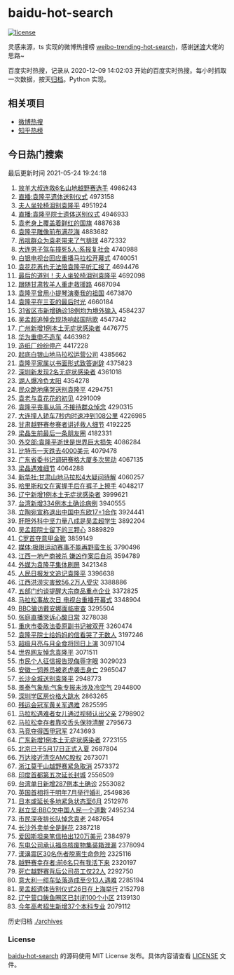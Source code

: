 # baidu-hot-search

[![license](https://img.shields.io/github/license/Arrackisarookie/baidu-hot-search)](https://github.com/Arrackisarookie/baidu-hot-search/blob/master/LICENSE)

灵感来源，ts 实现的微博热搜榜 [weibo-trending-hot-search](https://github.com/justjavac/weibo-trending-hot-search)，感谢[迷渡](https://github.com/justjavac)大佬的思路~

百度实时热搜，记录从 2020-12-09 14:02:03 开始的百度实时热搜。每小时抓取一次数据，按天[归档](./archives)。Python 实现。

## 相关项目
+ [微博热搜](https://github.com/Arrackisarookie/weibo-hot-search)
+ [知乎热榜](https://github.com/Arrackisarookie/zhihu-top-search)

## 今日热门搜索

<!-- Rank Begin -->

最后更新时间 2021-05-24 19:24:18

1. [放羊大叔连救6名山地越野赛选手](http://www.baidu.com/baidu?cl=3&tn=SE_baiduhomet8_jmjb7mjw&rsv_dl=fyb_top&fr=top1000&wd=%B7%C5%D1%F2%B4%F3%CA%E5%C1%AC%BE%C86%C3%FB%C9%BD%B5%D8%D4%BD%D2%B0%C8%FC%D1%A1%CA%D6) 4986243
1. [直播:袁隆平遗体送别仪式](http://www.baidu.com/baidu?cl=3&tn=SE_baiduhomet8_jmjb7mjw&rsv_dl=fyb_top&fr=top1000&wd=%D6%B1%B2%A5%3A%D4%AC%C2%A1%C6%BD%D2%C5%CC%E5%CB%CD%B1%F0%D2%C7%CA%BD) 4973158
1. [夫人坐轮椅泪别袁隆平](http://www.baidu.com/baidu?cl=3&tn=SE_baiduhomet8_jmjb7mjw&rsv_dl=fyb_top&fr=top1000&wd=%B7%F2%C8%CB%D7%F8%C2%D6%D2%CE%C0%E1%B1%F0%D4%AC%C2%A1%C6%BD) 4951924
1. [直播:袁隆平院士遗体送别仪式](http://www.baidu.com/baidu?cl=3&tn=SE_baiduhomet8_jmjb7mjw&rsv_dl=fyb_top&fr=top1000&wd=%D6%B1%B2%A5%3A%D4%AC%C2%A1%C6%BD%D4%BA%CA%BF%D2%C5%CC%E5%CB%CD%B1%F0%D2%C7%CA%BD) 4946933
1. [袁老身上覆盖着鲜红的国旗](http://www.baidu.com/baidu?cl=3&tn=SE_baiduhomet8_jmjb7mjw&rsv_dl=fyb_top&fr=top1000&wd=%D4%AC%C0%CF%C9%ED%C9%CF%B8%B2%B8%C7%D7%C5%CF%CA%BA%EC%B5%C4%B9%FA%C6%EC) 4887638
1. [袁隆平雕像前布满花海](http://www.baidu.com/baidu?cl=3&tn=SE_baiduhomet8_jmjb7mjw&rsv_dl=fyb_top&fr=top1000&wd=%D4%AC%C2%A1%C6%BD%B5%F1%CF%F1%C7%B0%B2%BC%C2%FA%BB%A8%BA%A3) 4883682
1. [吊唁群众为袁老带来了气排球](http://www.baidu.com/baidu?cl=3&tn=SE_baiduhomet8_jmjb7mjw&rsv_dl=fyb_top&fr=top1000&wd=%B5%F5%D1%E4%C8%BA%D6%DA%CE%AA%D4%AC%C0%CF%B4%F8%C0%B4%C1%CB%C6%F8%C5%C5%C7%F2) 4872332
1. [大连男子驾车撞死5人:系报复社会](http://www.baidu.com/baidu?cl=3&tn=SE_baiduhomet8_jmjb7mjw&rsv_dl=fyb_top&fr=top1000&wd=%B4%F3%C1%AC%C4%D0%D7%D3%BC%DD%B3%B5%D7%B2%CB%C05%C8%CB%3A%CF%B5%B1%A8%B8%B4%C9%E7%BB%E1) 4740988
1. [白银电视台回应重播马拉松开幕式](http://www.baidu.com/baidu?cl=3&tn=SE_baiduhomet8_jmjb7mjw&rsv_dl=fyb_top&fr=top1000&wd=%B0%D7%D2%F8%B5%E7%CA%D3%CC%A8%BB%D8%D3%A6%D6%D8%B2%A5%C2%ED%C0%AD%CB%C9%BF%AA%C4%BB%CA%BD) 4740051
1. [袁花花再也无法陪袁隆平听汇报了](http://www.baidu.com/baidu?cl=3&tn=SE_baiduhomet8_jmjb7mjw&rsv_dl=fyb_top&fr=top1000&wd=%D4%AC%BB%A8%BB%A8%D4%D9%D2%B2%CE%DE%B7%A8%C5%E3%D4%AC%C2%A1%C6%BD%CC%FD%BB%E3%B1%A8%C1%CB) 4694476
1. [最后的道别！夫人坐轮椅泪别袁隆平](http://www.baidu.com/baidu?cl=3&tn=SE_baiduhomet8_jmjb7mjw&rsv_dl=fyb_top&fr=top1000&wd=%D7%EE%BA%F3%B5%C4%B5%C0%B1%F0%A3%A1%B7%F2%C8%CB%D7%F8%C2%D6%D2%CE%C0%E1%B1%F0%D4%AC%C2%A1%C6%BD) 4692098
1. [跟随甘肃牧羊人重走救援路](http://www.baidu.com/baidu?cl=3&tn=SE_baiduhomet8_jmjb7mjw&rsv_dl=fyb_top&fr=top1000&wd=%B8%FA%CB%E6%B8%CA%CB%E0%C4%C1%D1%F2%C8%CB%D6%D8%D7%DF%BE%C8%D4%AE%C2%B7) 4687094
1. [袁隆平曾用小提琴演奏我的祖国](http://www.baidu.com/baidu?cl=3&tn=SE_baiduhomet8_jmjb7mjw&rsv_dl=fyb_top&fr=top1000&wd=%D4%AC%C2%A1%C6%BD%D4%F8%D3%C3%D0%A1%CC%E1%C7%D9%D1%DD%D7%E0%CE%D2%B5%C4%D7%E6%B9%FA) 4673870
1. [袁隆平在三亚的最后时光](http://www.baidu.com/baidu?cl=3&tn=SE_baiduhomet8_jmjb7mjw&rsv_dl=fyb_top&fr=top1000&wd=%D4%AC%C2%A1%C6%BD%D4%DA%C8%FD%D1%C7%B5%C4%D7%EE%BA%F3%CA%B1%B9%E2) 4660184
1. [31省区市新增确诊18例均为境外输入](http://www.baidu.com/baidu?cl=3&tn=SE_baiduhomet8_jmjb7mjw&rsv_dl=fyb_top&fr=top1000&wd=31%CA%A1%C7%F8%CA%D0%D0%C2%D4%F6%C8%B7%D5%EF18%C0%FD%BE%F9%CE%AA%BE%B3%CD%E2%CA%E4%C8%EB) 4584237
1. [吴孟超追悼会现场响起国际歌](http://www.baidu.com/baidu?cl=3&tn=SE_baiduhomet8_jmjb7mjw&rsv_dl=fyb_top&fr=top1000&wd=%CE%E2%C3%CF%B3%AC%D7%B7%B5%BF%BB%E1%CF%D6%B3%A1%CF%EC%C6%F0%B9%FA%BC%CA%B8%E8) 4547342
1. [广州新增1例本土无症状感染者](http://www.baidu.com/baidu?cl=3&tn=SE_baiduhomet8_jmjb7mjw&rsv_dl=fyb_top&fr=top1000&wd=%B9%E3%D6%DD%D0%C2%D4%F61%C0%FD%B1%BE%CD%C1%CE%DE%D6%A2%D7%B4%B8%D0%C8%BE%D5%DF) 4476775
1. [华为重申不造车](http://www.baidu.com/baidu?cl=3&tn=SE_baiduhomet8_jmjb7mjw&rsv_dl=fyb_top&fr=top1000&wd=%BB%AA%CE%AA%D6%D8%C9%EA%B2%BB%D4%EC%B3%B5) 4463982
1. [造纸厂纷纷停产](http://www.baidu.com/baidu?cl=3&tn=SE_baiduhomet8_jmjb7mjw&rsv_dl=fyb_top&fr=top1000&wd=%D4%EC%D6%BD%B3%A7%B7%D7%B7%D7%CD%A3%B2%FA) 4417228
1. [起底白银山地马拉松运营公司](http://www.baidu.com/baidu?cl=3&tn=SE_baiduhomet8_jmjb7mjw&rsv_dl=fyb_top&fr=top1000&wd=%C6%F0%B5%D7%B0%D7%D2%F8%C9%BD%B5%D8%C2%ED%C0%AD%CB%C9%D4%CB%D3%AA%B9%AB%CB%BE) 4385662
1. [袁隆平家属以书面形式致答谢辞](http://www.baidu.com/baidu?cl=3&tn=SE_baiduhomet8_jmjb7mjw&rsv_dl=fyb_top&fr=top1000&wd=%D4%AC%C2%A1%C6%BD%BC%D2%CA%F4%D2%D4%CA%E9%C3%E6%D0%CE%CA%BD%D6%C2%B4%F0%D0%BB%B4%C7) 4375823
1. [深圳新发现2名无症状感染者](http://www.baidu.com/baidu?cl=3&tn=SE_baiduhomet8_jmjb7mjw&rsv_dl=fyb_top&fr=top1000&wd=%C9%EE%DB%DA%D0%C2%B7%A2%CF%D62%C3%FB%CE%DE%D6%A2%D7%B4%B8%D0%C8%BE%D5%DF) 4361018
1. [湖人爆冷负太阳](http://www.baidu.com/baidu?cl=3&tn=SE_baiduhomet8_jmjb7mjw&rsv_dl=fyb_top&fr=top1000&wd=%BA%FE%C8%CB%B1%AC%C0%E4%B8%BA%CC%AB%D1%F4) 4354278
1. [民众跪地痛哭送别袁隆平](http://www.baidu.com/baidu?cl=3&tn=SE_baiduhomet8_jmjb7mjw&rsv_dl=fyb_top&fr=top1000&wd=%C3%F1%D6%DA%B9%F2%B5%D8%CD%B4%BF%DE%CB%CD%B1%F0%D4%AC%C2%A1%C6%BD) 4294751
1. [袁老与袁花花的初见](http://www.baidu.com/baidu?cl=3&tn=SE_baiduhomet8_jmjb7mjw&rsv_dl=fyb_top&fr=top1000&wd=%D4%AC%C0%CF%D3%EB%D4%AC%BB%A8%BB%A8%B5%C4%B3%F5%BC%FB) 4291009
1. [袁隆平丧事从简 不接待群众悼念](http://www.baidu.com/baidu?cl=3&tn=SE_baiduhomet8_jmjb7mjw&rsv_dl=fyb_top&fr=top1000&wd=%D4%AC%C2%A1%C6%BD%C9%A5%CA%C2%B4%D3%BC%F2%20%B2%BB%BD%D3%B4%FD%C8%BA%D6%DA%B5%BF%C4%EE) 4290315
1. [大连撞人轿车7秒内时速冲到108公里](http://www.baidu.com/baidu?cl=3&tn=SE_baiduhomet8_jmjb7mjw&rsv_dl=fyb_top&fr=top1000&wd=%B4%F3%C1%AC%D7%B2%C8%CB%BD%CE%B3%B57%C3%EB%C4%DA%CA%B1%CB%D9%B3%E5%B5%BD108%B9%AB%C0%EF) 4226985
1. [甘肃越野赛参赛者讲述救人细节](http://www.baidu.com/baidu?cl=3&tn=SE_baiduhomet8_jmjb7mjw&rsv_dl=fyb_top&fr=top1000&wd=%B8%CA%CB%E0%D4%BD%D2%B0%C8%FC%B2%CE%C8%FC%D5%DF%BD%B2%CA%F6%BE%C8%C8%CB%CF%B8%BD%DA) 4192225
1. [梁晶生前最后一条朋友圈](http://www.baidu.com/baidu?cl=3&tn=SE_baiduhomet8_jmjb7mjw&rsv_dl=fyb_top&fr=top1000&wd=%C1%BA%BE%A7%C9%FA%C7%B0%D7%EE%BA%F3%D2%BB%CC%F5%C5%F3%D3%D1%C8%A6) 4182331
1. [外交部:袁隆平逝世是世界巨大损失](http://www.baidu.com/baidu?cl=3&tn=SE_baiduhomet8_jmjb7mjw&rsv_dl=fyb_top&fr=top1000&wd=%CD%E2%BD%BB%B2%BF%3A%D4%AC%C2%A1%C6%BD%CA%C5%CA%C0%CA%C7%CA%C0%BD%E7%BE%DE%B4%F3%CB%F0%CA%A7) 4086284
1. [比特币一天跌去4000美元](http://www.baidu.com/baidu?cl=3&tn=SE_baiduhomet8_jmjb7mjw&rsv_dl=fyb_top&fr=top1000&wd=%B1%C8%CC%D8%B1%D2%D2%BB%CC%EC%B5%F8%C8%A54000%C3%C0%D4%AA) 4079478
1. [广东省委书记调研赛格大厦多次晃动](http://www.baidu.com/baidu?cl=3&tn=SE_baiduhomet8_jmjb7mjw&rsv_dl=fyb_top&fr=top1000&wd=%B9%E3%B6%AB%CA%A1%CE%AF%CA%E9%BC%C7%B5%F7%D1%D0%C8%FC%B8%F1%B4%F3%CF%C3%B6%E0%B4%CE%BB%CE%B6%AF) 4067135
1. [梁晶遇难细节](http://www.baidu.com/baidu?cl=3&tn=SE_baiduhomet8_jmjb7mjw&rsv_dl=fyb_top&fr=top1000&wd=%C1%BA%BE%A7%D3%F6%C4%D1%CF%B8%BD%DA) 4064288
1. [新华社:甘肃山地马拉松4大疑问待解](http://www.baidu.com/baidu?cl=3&tn=SE_baiduhomet8_jmjb7mjw&rsv_dl=fyb_top&fr=top1000&wd=%D0%C2%BB%AA%C9%E7%3A%B8%CA%CB%E0%C9%BD%B5%D8%C2%ED%C0%AD%CB%C94%B4%F3%D2%C9%CE%CA%B4%FD%BD%E2) 4060257
1. [哈里斯和文在寅握手后在裤子上擦手](http://www.baidu.com/baidu?cl=3&tn=SE_baiduhomet8_jmjb7mjw&rsv_dl=fyb_top&fr=top1000&wd=%B9%FE%C0%EF%CB%B9%BA%CD%CE%C4%D4%DA%D2%FA%CE%D5%CA%D6%BA%F3%D4%DA%BF%E3%D7%D3%C9%CF%B2%C1%CA%D6) 4048217
1. [辽宁新增1例本土无症状感染者](http://www.baidu.com/baidu?cl=3&tn=SE_baiduhomet8_jmjb7mjw&rsv_dl=fyb_top&fr=top1000&wd=%C1%C9%C4%FE%D0%C2%D4%F61%C0%FD%B1%BE%CD%C1%CE%DE%D6%A2%D7%B4%B8%D0%C8%BE%D5%DF) 3999621
1. [台湾新增334例本土确诊病例](http://www.baidu.com/baidu?cl=3&tn=SE_baiduhomet8_jmjb7mjw&rsv_dl=fyb_top&fr=top1000&wd=%CC%A8%CD%E5%D0%C2%D4%F6334%C0%FD%B1%BE%CD%C1%C8%B7%D5%EF%B2%A1%C0%FD) 3940555
1. [立陶宛宣称退出中国中东欧17+1合作](http://www.baidu.com/baidu?cl=3&tn=SE_baiduhomet8_jmjb7mjw&rsv_dl=fyb_top&fr=top1000&wd=%C1%A2%CC%D5%CD%F0%D0%FB%B3%C6%CD%CB%B3%F6%D6%D0%B9%FA%D6%D0%B6%AB%C5%B717%2B1%BA%CF%D7%F7) 3924441
1. [肝胆外科中坚力量八成是吴孟超学生](http://www.baidu.com/baidu?cl=3&tn=SE_baiduhomet8_jmjb7mjw&rsv_dl=fyb_top&fr=top1000&wd=%B8%CE%B5%A8%CD%E2%BF%C6%D6%D0%BC%E1%C1%A6%C1%BF%B0%CB%B3%C9%CA%C7%CE%E2%C3%CF%B3%AC%D1%A7%C9%FA) 3892204
1. [吴孟超院士留下的三颗心](http://www.baidu.com/baidu?cl=3&tn=SE_baiduhomet8_jmjb7mjw&rsv_dl=fyb_top&fr=top1000&wd=%CE%E2%C3%CF%B3%AC%D4%BA%CA%BF%C1%F4%CF%C2%B5%C4%C8%FD%BF%C5%D0%C4) 3889829
1. [C罗首夺意甲金靴](http://www.baidu.com/baidu?cl=3&tn=SE_baiduhomet8_jmjb7mjw&rsv_dl=fyb_top&fr=top1000&wd=C%C2%DE%CA%D7%B6%E1%D2%E2%BC%D7%BD%F0%D1%A5) 3859149
1. [媒体:极限运动赛事不能再野蛮生长](http://www.baidu.com/baidu?cl=3&tn=SE_baiduhomet8_jmjb7mjw&rsv_dl=fyb_top&fr=top1000&wd=%C3%BD%CC%E5%3A%BC%AB%CF%DE%D4%CB%B6%AF%C8%FC%CA%C2%B2%BB%C4%DC%D4%D9%D2%B0%C2%F9%C9%FA%B3%A4) 3790496
1. [江西一地产商被杀 嫌凶作案后自杀](http://www.baidu.com/baidu?cl=3&tn=SE_baiduhomet8_jmjb7mjw&rsv_dl=fyb_top&fr=top1000&wd=%BD%AD%CE%F7%D2%BB%B5%D8%B2%FA%C9%CC%B1%BB%C9%B1%20%CF%D3%D0%D7%D7%F7%B0%B8%BA%F3%D7%D4%C9%B1) 3594789
1. [外媒为袁隆平集体刷屏](http://www.baidu.com/baidu?cl=3&tn=SE_baiduhomet8_jmjb7mjw&rsv_dl=fyb_top&fr=top1000&wd=%CD%E2%C3%BD%CE%AA%D4%AC%C2%A1%C6%BD%BC%AF%CC%E5%CB%A2%C6%C1) 3421348
1. [人民日报发文追记袁隆平](http://www.baidu.com/baidu?cl=3&tn=SE_baiduhomet8_jmjb7mjw&rsv_dl=fyb_top&fr=top1000&wd=%C8%CB%C3%F1%C8%D5%B1%A8%B7%A2%CE%C4%D7%B7%BC%C7%D4%AC%C2%A1%C6%BD) 3396638
1. [江西洪涝灾害致56.2万人受灾](http://www.baidu.com/baidu?cl=3&tn=SE_baiduhomet8_jmjb7mjw&rsv_dl=fyb_top&fr=top1000&wd=%BD%AD%CE%F7%BA%E9%C0%D4%D4%D6%BA%A6%D6%C256.2%CD%F2%C8%CB%CA%DC%D4%D6) 3388886
1. [五部门约谈提醒大宗商品重点企业](http://www.baidu.com/baidu?cl=3&tn=SE_baiduhomet8_jmjb7mjw&rsv_dl=fyb_top&fr=top1000&wd=%CE%E5%B2%BF%C3%C5%D4%BC%CC%B8%CC%E1%D0%D1%B4%F3%D7%DA%C9%CC%C6%B7%D6%D8%B5%E3%C6%F3%D2%B5) 3372825
1. [马拉松事故次日 电视台重播开幕式](http://www.baidu.com/baidu?cl=3&tn=SE_baiduhomet8_jmjb7mjw&rsv_dl=fyb_top&fr=top1000&wd=%C2%ED%C0%AD%CB%C9%CA%C2%B9%CA%B4%CE%C8%D5%20%B5%E7%CA%D3%CC%A8%D6%D8%B2%A5%BF%AA%C4%BB%CA%BD) 3348904
1. [BBC骗访戴安娜面临审查](http://www.baidu.com/baidu?cl=3&tn=SE_baiduhomet8_jmjb7mjw&rsv_dl=fyb_top&fr=top1000&wd=BBC%C6%AD%B7%C3%B4%F7%B0%B2%C4%C8%C3%E6%C1%D9%C9%F3%B2%E9) 3295504
1. [张庭直播哭诉心酸日常](http://www.baidu.com/baidu?cl=3&tn=SE_baiduhomet8_jmjb7mjw&rsv_dl=fyb_top&fr=top1000&wd=%D5%C5%CD%A5%D6%B1%B2%A5%BF%DE%CB%DF%D0%C4%CB%E1%C8%D5%B3%A3) 3278038
1. [重庆市委政法委原副书记被双开](http://www.baidu.com/baidu?cl=3&tn=SE_baiduhomet8_jmjb7mjw&rsv_dl=fyb_top&fr=top1000&wd=%D6%D8%C7%EC%CA%D0%CE%AF%D5%FE%B7%A8%CE%AF%D4%AD%B8%B1%CA%E9%BC%C7%B1%BB%CB%AB%BF%AA) 3260474
1. [袁隆平院士给妈妈的信看哭了无数人](http://www.baidu.com/baidu?cl=3&tn=SE_baiduhomet8_jmjb7mjw&rsv_dl=fyb_top&fr=top1000&wd=%D4%AC%C2%A1%C6%BD%D4%BA%CA%BF%B8%F8%C2%E8%C2%E8%B5%C4%D0%C5%BF%B4%BF%DE%C1%CB%CE%DE%CA%FD%C8%CB) 3197246
1. [超级月亮与月全食将同日上演](http://www.baidu.com/baidu?cl=3&tn=SE_baiduhomet8_jmjb7mjw&rsv_dl=fyb_top&fr=top1000&wd=%B3%AC%BC%B6%D4%C2%C1%C1%D3%EB%D4%C2%C8%AB%CA%B3%BD%AB%CD%AC%C8%D5%C9%CF%D1%DD) 3097104
1. [世界网友悼念袁隆平](http://www.baidu.com/baidu?cl=3&tn=SE_baiduhomet8_jmjb7mjw&rsv_dl=fyb_top&fr=top1000&wd=%CA%C0%BD%E7%CD%F8%D3%D1%B5%BF%C4%EE%D4%AC%C2%A1%C6%BD) 3071511
1. [市民个人征信报告现侮辱字眼](http://www.baidu.com/baidu?cl=3&tn=SE_baiduhomet8_jmjb7mjw&rsv_dl=fyb_top&fr=top1000&wd=%CA%D0%C3%F1%B8%F6%C8%CB%D5%F7%D0%C5%B1%A8%B8%E6%CF%D6%CE%EA%C8%E8%D7%D6%D1%DB) 3029023
1. [安徽一饲养员被老虎袭击身亡](http://www.baidu.com/baidu?cl=3&tn=SE_baiduhomet8_jmjb7mjw&rsv_dl=fyb_top&fr=top1000&wd=%B0%B2%BB%D5%D2%BB%CB%C7%D1%F8%D4%B1%B1%BB%C0%CF%BB%A2%CF%AE%BB%F7%C9%ED%CD%F6) 2965047
1. [长沙全城送别袁隆平](http://www.baidu.com/baidu?cl=3&tn=SE_baiduhomet8_jmjb7mjw&rsv_dl=fyb_top&fr=top1000&wd=%B3%A4%C9%B3%C8%AB%B3%C7%CB%CD%B1%F0%D4%AC%C2%A1%C6%BD) 2948773
1. [景泰气象局:气象专报未涉及冷空气](http://www.baidu.com/baidu?cl=3&tn=SE_baiduhomet8_jmjb7mjw&rsv_dl=fyb_top&fr=top1000&wd=%BE%B0%CC%A9%C6%F8%CF%F3%BE%D6%3A%C6%F8%CF%F3%D7%A8%B1%A8%CE%B4%C9%E6%BC%B0%C0%E4%BF%D5%C6%F8) 2944800
1. [深圳学区房价格大跳水](http://www.baidu.com/baidu?cl=3&tn=SE_baiduhomet8_jmjb7mjw&rsv_dl=fyb_top&fr=top1000&wd=%C9%EE%DB%DA%D1%A7%C7%F8%B7%BF%BC%DB%B8%F1%B4%F3%CC%F8%CB%AE) 2863265
1. [残运会冠军黄关军遇难](http://www.baidu.com/baidu?cl=3&tn=SE_baiduhomet8_jmjb7mjw&rsv_dl=fyb_top&fr=top1000&wd=%B2%D0%D4%CB%BB%E1%B9%DA%BE%FC%BB%C6%B9%D8%BE%FC%D3%F6%C4%D1) 2825595
1. [马拉松遇难者女儿通过视频认出父亲](http://www.baidu.com/baidu?cl=3&tn=SE_baiduhomet8_jmjb7mjw&rsv_dl=fyb_top&fr=top1000&wd=%C2%ED%C0%AD%CB%C9%D3%F6%C4%D1%D5%DF%C5%AE%B6%F9%CD%A8%B9%FD%CA%D3%C6%B5%C8%CF%B3%F6%B8%B8%C7%D7) 2798902
1. [马拉松幸存者靠咬舌头保持清醒](http://www.baidu.com/baidu?cl=3&tn=SE_baiduhomet8_jmjb7mjw&rsv_dl=fyb_top&fr=top1000&wd=%C2%ED%C0%AD%CB%C9%D0%D2%B4%E6%D5%DF%BF%BF%D2%A7%C9%E0%CD%B7%B1%A3%B3%D6%C7%E5%D0%D1) 2795673
1. [马竞夺得西甲冠军](http://www.baidu.com/baidu?cl=3&tn=SE_baiduhomet8_jmjb7mjw&rsv_dl=fyb_top&fr=top1000&wd=%C2%ED%BE%BA%B6%E1%B5%C3%CE%F7%BC%D7%B9%DA%BE%FC) 2743693
1. [广东新增1例本土无症状感染者](http://www.baidu.com/baidu?cl=3&tn=SE_baiduhomet8_jmjb7mjw&rsv_dl=fyb_top&fr=top1000&wd=%B9%E3%B6%AB%D0%C2%D4%F61%C0%FD%B1%BE%CD%C1%CE%DE%D6%A2%D7%B4%B8%D0%C8%BE%D5%DF) 2723155
1. [北京已于5月17日正式入夏](http://www.baidu.com/baidu?cl=3&tn=SE_baiduhomet8_jmjb7mjw&rsv_dl=fyb_top&fr=top1000&wd=%B1%B1%BE%A9%D2%D1%D3%DA5%D4%C217%C8%D5%D5%FD%CA%BD%C8%EB%CF%C4) 2687804
1. [万达接近清空AMC股权](http://www.baidu.com/baidu?cl=3&tn=SE_baiduhomet8_jmjb7mjw&rsv_dl=fyb_top&fr=top1000&wd=%CD%F2%B4%EF%BD%D3%BD%FC%C7%E5%BF%D5AMC%B9%C9%C8%A8) 2673071
1. [浙江莫干山越野赛紧急取消](http://www.baidu.com/baidu?cl=3&tn=SE_baiduhomet8_jmjb7mjw&rsv_dl=fyb_top&fr=top1000&wd=%D5%E3%BD%AD%C4%AA%B8%C9%C9%BD%D4%BD%D2%B0%C8%FC%BD%F4%BC%B1%C8%A1%CF%FB) 2573372
1. [印度首都第五次延长封城](http://www.baidu.com/baidu?cl=3&tn=SE_baiduhomet8_jmjb7mjw&rsv_dl=fyb_top&fr=top1000&wd=%D3%A1%B6%C8%CA%D7%B6%BC%B5%DA%CE%E5%B4%CE%D1%D3%B3%A4%B7%E2%B3%C7) 2556509
1. [台湾单日新增287例本土确诊](http://www.baidu.com/baidu?cl=3&tn=SE_baiduhomet8_jmjb7mjw&rsv_dl=fyb_top&fr=top1000&wd=%CC%A8%CD%E5%B5%A5%C8%D5%D0%C2%D4%F6287%C0%FD%B1%BE%CD%C1%C8%B7%D5%EF) 2553082
1. [英国首相将于明年7月举行婚礼](http://www.baidu.com/baidu?cl=3&tn=SE_baiduhomet8_jmjb7mjw&rsv_dl=fyb_top&fr=top1000&wd=%D3%A2%B9%FA%CA%D7%CF%E0%BD%AB%D3%DA%C3%F7%C4%EA7%D4%C2%BE%D9%D0%D0%BB%E9%C0%F1) 2549836
1. [日本或延长多地紧急状态至6月](http://www.baidu.com/baidu?cl=3&tn=SE_baiduhomet8_jmjb7mjw&rsv_dl=fyb_top&fr=top1000&wd=%C8%D5%B1%BE%BB%F2%D1%D3%B3%A4%B6%E0%B5%D8%BD%F4%BC%B1%D7%B4%CC%AC%D6%C16%D4%C2) 2512976
1. [赵立坚:BBC欠中国人民一个道歉](http://www.baidu.com/baidu?cl=3&tn=SE_baiduhomet8_jmjb7mjw&rsv_dl=fyb_top&fr=top1000&wd=%D5%D4%C1%A2%BC%E1%3ABBC%C7%B7%D6%D0%B9%FA%C8%CB%C3%F1%D2%BB%B8%F6%B5%C0%C7%B8) 2495234
1. [市民深夜排长队悼念袁老](http://www.baidu.com/baidu?cl=3&tn=SE_baiduhomet8_jmjb7mjw&rsv_dl=fyb_top&fr=top1000&wd=%CA%D0%C3%F1%C9%EE%D2%B9%C5%C5%B3%A4%B6%D3%B5%BF%C4%EE%D4%AC%C0%CF) 2487654
1. [长沙外卖单全是鲜花](http://www.baidu.com/baidu?cl=3&tn=SE_baiduhomet8_jmjb7mjw&rsv_dl=fyb_top&fr=top1000&wd=%B3%A4%C9%B3%CD%E2%C2%F4%B5%A5%C8%AB%CA%C7%CF%CA%BB%A8) 2387218
1. [爱因斯坦亲笔信拍出120万美元](http://www.baidu.com/baidu?cl=3&tn=SE_baiduhomet8_jmjb7mjw&rsv_dl=fyb_top&fr=top1000&wd=%B0%AE%D2%F2%CB%B9%CC%B9%C7%D7%B1%CA%D0%C5%C5%C4%B3%F6120%CD%F2%C3%C0%D4%AA) 2384979
1. [东电公司承认福岛核废物集装箱泄漏](http://www.baidu.com/baidu?cl=3&tn=SE_baiduhomet8_jmjb7mjw&rsv_dl=fyb_top&fr=top1000&wd=%B6%AB%B5%E7%B9%AB%CB%BE%B3%D0%C8%CF%B8%A3%B5%BA%BA%CB%B7%CF%CE%EF%BC%AF%D7%B0%CF%E4%D0%B9%C2%A9) 2378094
1. [漾濞震区30名伤者脱离生命危险](http://www.baidu.com/baidu?cl=3&tn=SE_baiduhomet8_jmjb7mjw&rsv_dl=fyb_top&fr=top1000&wd=%D1%FA%E5%A8%D5%F0%C7%F830%C3%FB%C9%CB%D5%DF%CD%D1%C0%EB%C9%FA%C3%FC%CE%A3%CF%D5) 2325116
1. [越野赛幸存者:前6名只有我活下来](http://www.baidu.com/baidu?cl=3&tn=SE_baiduhomet8_jmjb7mjw&rsv_dl=fyb_top&fr=top1000&wd=%D4%BD%D2%B0%C8%FC%D0%D2%B4%E6%D5%DF%3A%C7%B06%C3%FB%D6%BB%D3%D0%CE%D2%BB%EE%CF%C2%C0%B4) 2320197
1. [死亡越野赛背后公司员工仅22人](http://www.baidu.com/baidu?cl=3&tn=SE_baiduhomet8_jmjb7mjw&rsv_dl=fyb_top&fr=top1000&wd=%CB%C0%CD%F6%D4%BD%D2%B0%C8%FC%B1%B3%BA%F3%B9%AB%CB%BE%D4%B1%B9%A4%BD%F622%C8%CB) 2292750
1. [意大利一缆车坠落造成至少13人遇难](http://www.baidu.com/baidu?cl=3&tn=SE_baiduhomet8_jmjb7mjw&rsv_dl=fyb_top&fr=top1000&wd=%D2%E2%B4%F3%C0%FB%D2%BB%C0%C2%B3%B5%D7%B9%C2%E4%D4%EC%B3%C9%D6%C1%C9%D913%C8%CB%D3%F6%C4%D1) 2285194
1. [吴孟超遗体告别仪式26日在上海举行](http://www.baidu.com/baidu?cl=3&tn=SE_baiduhomet8_jmjb7mjw&rsv_dl=fyb_top&fr=top1000&wd=%CE%E2%C3%CF%B3%AC%D2%C5%CC%E5%B8%E6%B1%F0%D2%C7%CA%BD26%C8%D5%D4%DA%C9%CF%BA%A3%BE%D9%D0%D0) 2152798
1. [辽宁营口鲅鱼圈区已封闭100个小区](http://www.baidu.com/baidu?cl=3&tn=SE_baiduhomet8_jmjb7mjw&rsv_dl=fyb_top&fr=top1000&wd=%C1%C9%C4%FE%D3%AA%BF%DA%F6%D1%D3%E3%C8%A6%C7%F8%D2%D1%B7%E2%B1%D5100%B8%F6%D0%A1%C7%F8) 2139130
1. [今年高考招生新增37个本科专业](http://www.baidu.com/baidu?cl=3&tn=SE_baiduhomet8_jmjb7mjw&rsv_dl=fyb_top&fr=top1000&wd=%BD%F1%C4%EA%B8%DF%BF%BC%D5%D0%C9%FA%D0%C2%D4%F637%B8%F6%B1%BE%BF%C6%D7%A8%D2%B5) 2079112
<!-- Rank End -->

历史归档 [./archives](./archives)

### License

[baidu-hot-search](https://github.com/Arrackisarookie/baidu-hot-search) 的源码使用 MIT License 发布。具体内容请查看 [LICENSE](./LICENSE) 文件。
